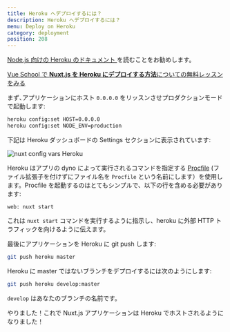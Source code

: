 ```yaml
---
title: Heroku へデプロイするには？
description: Heroku へデプロイするには？
menu: Deploy on Heroku
category: deployment
position: 208
---
```


[Node.js 向けの Heroku のドキュメント ](https://devcenter.heroku.com/articles/nodejs-support)を読むことをお勧めします。

<div class="Promo__Video">
  <a href="https://vueschool.io/lessons/how-to-deploy-nuxtjs-to-heroku?friend=nuxt" target="_blank">
    <p class="Promo__Video__Icon">
      Vue School で <strong>Nuxt.js を Heroku にデプロイする方法</strong>についての無料レッスンをみる
    </p>
  </a>
</div>

まず､アプリケーションにホスト `0.0.0.0` をリッスンさせプロダクションモードで起動します:

```bash
heroku config:set HOST=0.0.0.0
heroku config:set NODE_ENV=production
```

下記は Heroku ダッシュボードの Settings セクションに表示されています:

![nuxt config vars Heroku](https://i.imgur.com/EEKl6aS.png)

Heroku はアプリの dyno によって実行されるコマンドを指定する [Procfile](https://devcenter.heroku.com/articles/procfile) (ファイル拡張子を付けずにファイル名を `Procfile` という名前にします）を使用します。Procfile を起動するのはとてもシンプルで、以下の行を含める必要があります:

```
web: nuxt start
```

これは `nuxt start` コマンドを実行するように指示し、heroku に外部 HTTP トラフィックを向けるように伝えます。

最後にアプリケーションを Heroku に git push します:

```bash
git push heroku master
```

Heroku に master ではないブランチをデプロイするには次のようにします:

```bash
git push heroku develop:master
```

`develop` はあなたのブランチの名前です。

やりました！これで Nuxt.js アプリケーションは Heroku でホストされるようになりました！
